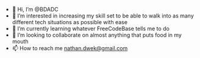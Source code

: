 - 👋 Hi, I’m @BDADC
- 👀 I’m interested in increasing my skill set to be able to walk into as many different tech situations as possible with ease
- 🌱 I’m currently learning whatever FreeCodeBase tells me to do
- 💞️ I’m looking to collaborate on almost anything that puts food in my mouth
- 📫 How to reach me nathan.dwek@gmail.com

<!---
BDADC/BDADC is a ✨ special ✨ repository because its `README.md` (this file) appears on your GitHub profile.
You can click the Preview link to take a look at your changes.
--->
